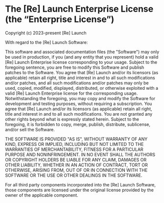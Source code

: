 # The [Re] Launch Enterprise License (the “Enterprise License”)

Copyright (c) 2023-present [Re] Launch

With regard to the [Re] Launch Software:

This software and associated documentation files (the "Software") may only be used in production, if
you (and any entity that you represent) hold a valid [Re] Launch Enterprise license corresponding to your
usage. Subject to the foregoing sentence, you are free to modify this Software and publish patches
to the Software. You agree that [Re] Launch and/or its licensors (as applicable) retain all right, title and
interest in and to all such modifications and/or patches, and all such modifications and/or patches
may only be used, copied, modified, displayed, distributed, or otherwise exploited with a valid [Re] Launch
Enterprise license for the corresponding usage. Notwithstanding the foregoing, you may copy and
modify the Software for development and testing purposes, without requiring a subscription. You
agree that [Re] Launch and/or its licensors (as applicable) retain all right, title and interest in and to
all such modifications. You are not granted any other rights beyond what is expressly stated herein.
Subject to the foregoing, it is forbidden to copy, merge, publish, distribute, sublicense, and/or
sell the Software.

THE SOFTWARE IS PROVIDED "AS IS", WITHOUT WARRANTY OF ANY KIND, EXPRESS OR IMPLIED, INCLUDING BUT
NOT LIMITED TO THE WARRANTIES OF MERCHANTABILITY, FITNESS FOR A PARTICULAR PURPOSE AND
NONINFRINGEMENT. IN NO EVENT SHALL THE AUTHORS OR COPYRIGHT HOLDERS BE LIABLE FOR ANY CLAIM, DAMAGES
OR OTHER LIABILITY, WHETHER IN AN ACTION OF CONTRACT, TORT OR OTHERWISE, ARISING FROM, OUT OF OR IN
CONNECTION WITH THE SOFTWARE OR THE USE OR OTHER DEALINGS IN THE SOFTWARE.

For all third party components incorporated into the [Re] Launch Software, those components are licensed
under the original license provided by the owner of the applicable component.
